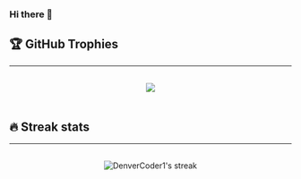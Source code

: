 ### Hi there 👋

## 🏆 GitHub Trophies

<hr />
<p style="text-align: center; margin: 30px 0 50px 0;">
    <img src="https://github-profile-trophy.vercel.app/?username=hamidjavadi&theme=onedark&column=7" />
</p>

## 🔥 Streak stats

<hr />
<!-- GitHub Readme Streak Stats - https://github.com/DenverCoder1/github-readme-streak-stats -->
<p style="text-align: center; margin: 30px 0 50px 0;">
    <img title="🔥 Get streak stats for your profile at git.io/streak-stats" alt="DenverCoder1's streak" src="https://github-readme-streak-stats.herokuapp.com/?user=hamidjavadi&theme=highcontrast&hide_border=true"/>
</p>
